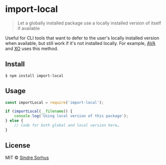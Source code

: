 # import-local

> Let a globally installed package use a locally installed version of itself if available

Useful for CLI tools that want to defer to the user's locally installed version when available, but still work if it's not installed locally. For example, [AVA](http://ava.li) and [XO](https://github.com/xojs/xo) uses this method.

## Install

```text
$ npm install import-local
```

## Usage

```javascript
const importLocal = require('import-local');

if (importLocal(__filename)) {
    console.log('Using local version of this package');
} else {
    // Code for both global and local version here…
}
```

## License

MIT © [Sindre Sorhus](https://sindresorhus.com)

